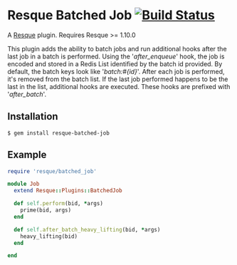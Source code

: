 # Resque Batched Job [![Build Status](https://secure.travis-ci.org/drfeelngood/resque-batched-job.png)](http://travis-ci.org/drfeelngood/resque-batched-job)

A [Resque](https://github.com/defunkt/resque) plugin. Requires Resque >= 1.10.0

This plugin adds the ability to batch jobs and run additional hooks after the 
last job in a batch is performed.  Using the '*after_enqueue*' hook, the job
is encoded and stored in a Redis List identified by the batch id provided.  By default, 
the batch keys look like '*batch:#{id}*'.  After each job is performed, it's removed
from the batch list.  If the last job performed happens to be the last in the list, 
additional hooks are executed.  These hooks are prefixed with '*after_batch*'.

## Installation

    $ gem install resque-batched-job

## Example

```ruby
require 'resque/batched_job'

module Job
  extend Resque::Plugins::BatchedJob

  def self.perform(bid, *args)
    prime(bid, args)
  end

  def self.after_batch_heavy_lifting(bid, *args)
    heavy_lifting(bid)
  end

end
```
